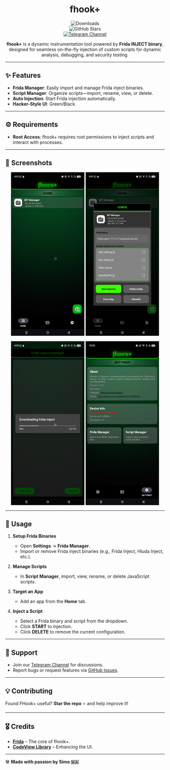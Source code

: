 <div align="center">

# **fhook+**  

![Downloads](https://img.shields.io/github/downloads/Syntaxerr101/FHookPlus/total)  
![GitHub Stars](https://img.shields.io/github/stars/Syntaxerr101/FHookPlus)  
[![Telegram Channel](https://img.shields.io/badge/Telegram-Channel-blue.svg?logo=telegram)](https://t.me/fhookplus)  

**fhook+** is a dynamic instrumentation tool powered by **Frida INJECT binary**, designed for seamless on-the-fly injection of custom scripts for dynamic analysis, debugging, and security testing.  

</div>  

---

## ✨ Features  

- **Frida Manager**: Easily import and manage Frida inject binaries.  
- **Script Manager**: Organize scripts—import, rename, view, or delete.  
- **Auto Injection**: Start Frida injection automatically.  
- **Hacker-Style UI**: Green/Black.  

---

## ⚙️ Requirements  

- **Root Access**: fhook+ requires root permissions to inject scripts and interact with processes.  

---

## 📸 Screenshots  

<p align="center">
  <img src="https://github.com/Syntaxerr101/FHookPlus/blob/main/1.png" width="46%" />
  <img src="https://github.com/Syntaxerr101/FHookPlus/blob/main/2.png" width="46%" />  
</p>  
<p align="center">
  <img src="https://github.com/Syntaxerr101/FHookPlus/blob/main/3.png" width="46%" />
  <img src="https://github.com/Syntaxerr101/FHookPlus/blob/main/4.png" width="46%" />
</p>  

---

## 🚀 Usage  

1. **Setup Frida Binaries**  
   - Open **Settings** → **Frida Manager**.  
   - Import or remove Frida inject binaries (e.g., Frida Inject, Hluda Inject, etc.).  

2. **Manage Scripts**  
   - In **Script Manager**, import, view, rename, or delete JavaScript scripts.  

3. **Target an App**  
   - Add an app from the **Home** tab.  

4. **Inject a Script**  
   - Select a Frida binary and script from the dropdown.  
   - Click **START** to injection.  
   - Click **DELETE** to remove the current configuration.  

---

## 🤝 Support  

- Join our [Telegram Channel](https://t.me/fhookplus) for discussions.  
- Report bugs or request features via [GitHub Issues](https://github.com/Syntaxerr101/FHookPlus/issues).  

---

## 💡 Contributing  

Found FHook+ useful? **Star the repo** ⭐ and help improve it!  

---

## 🎖️ Credits  

- **[Frida](https://frida.re)** – The core of fhook+.  
- **[CodeView Library](https://github.com/csdn-mobile/CodeView)** – Enhancing the UI.  

---

🛠️ **Made with passion by Simo 🇲🇦**